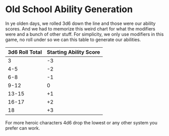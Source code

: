 # Old School Ability Generation

In ye olden days, we rolled 3d6 down the line and those were our ability scores. And we had to memorize this weird chart for what the modifiers were and a bunch of other stuff. For simplicity, we only use modifiers in this game, no roll under so we can this table to generate our abilities.

| 3d6 Roll Total | Starting Ability Score |
| -------------- | ---------------------- |
| 3              | -3                     |
| 4-5            | -2                     |
| 6-8            | -1                     |
| 9-12           | 0                      |
| 13-15          | +1                     |
| 16-17          | +2                     |
| 18             | +3                     |

For more heroic characters 4d6 drop the lowest or any other system you prefer can work.